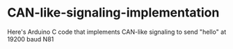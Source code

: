 # CAN-like-signaling-implementation
Here's Arduino C code that implements CAN-like signaling to send "hello" at 19200 baud N81
